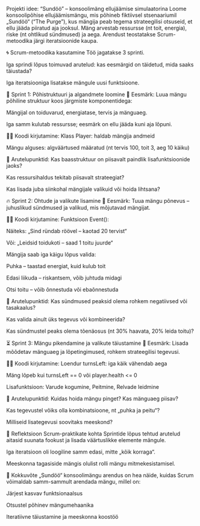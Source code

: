  Projekti idee: “Sundöö” – konsoolimäng ellujäämise simulaatorina
Loome konsoolipõhise ellujäämismängu, mis põhineb fiktiivsel stsenaariumil „Sundöö“ (“The Purge”), kus mängija peab tegema strateegilisi otsuseid, et ellu jääda piiratud aja jooksul. Mäng arvestab ressursse (nt toit, energia), riske (nt ohtlikud sündmused) ja aega. Arendust teostatakse Scrum-metoodika järgi iteratsioonide kaupa.

🌀 Scrum-metoodika kasutamine
Töö jagatakse 3 sprinti.

Iga sprindi lõpus toimuvad arutelud: kas eesmärgid on täidetud, mida saaks täiustada?

Iga iteratsiooniga lisatakse mängule uusi funktsioone.

🧩 Sprint 1: Põhistruktuuri ja algandmete loomine
🎯 Eesmärk:
Luua mängu põhiline struktuur koos järgmiste komponentidega:

Mängijal on toiduvarud, energiatase, tervis ja mänguaeg.

Iga samm kulutab ressursse; eesmärk on ellu jääda kuni aja lõpuni.

🧑‍💻 Koodi kirjutamine:
Klass Player: haldab mängija andmeid

Mängu alguses: algväärtused määratud (nt tervis 100, toit 3, aeg 10 käiku)

💬 Arutelupunktid:
Kas baasstruktuur on piisavalt paindlik lisafunktsioonide jaoks?

Kas ressursihaldus tekitab piisavalt strateegiat?

Kas lisada juba siinkohal mängijale valikuid või hoida lihtsana?

🔥 Sprint 2: Ohtude ja valikute lisamine
🎯 Eesmärk:
Tuua mängu põnevus – juhuslikud sündmused ja valikud, mis mõjutavad mängijat.

🧑‍💻 Koodi kirjutamine:
Funktsioon Event():

Näiteks: „Sind ründab röövel – kaotad 20 tervist“

Või: „Leidsid toidukoti – saad 1 toitu juurde“

Mängija saab iga käigu lõpus valida:

Puhka – taastad energiat, kuid kulub toit

Edasi liikuda – riskantsem, võib juhtuda midagi

Otsi toitu – võib õnnestuda või ebaõnnestuda

💬 Arutelupunktid:
Kas sündmused peaksid olema rohkem negatiivsed või tasakaalus?

Kas valida ainult üks tegevus või kombineerida?

Kas sündmustel peaks olema tõenäosus (nt 30% haavata, 20% leida toitu)?

⏳ Sprint 3: Mängu pikendamine ja valikute täiustamine
🎯 Eesmärk:
Lisada mõõdetav mänguaeg ja lõpetingimused, rohkem strateegilisi tegevusi.

🧑‍💻 Koodi kirjutamine:
Loendur turnsLeft: iga käik vähendab aega

Mäng lõpeb kui turnsLeft == 0 või player.health <= 0

Lisafunktsioon: Varude kogumine, Peitmine, Relvade leidmine

💬 Arutelupunktid:
Kuidas hoida mängu pinget? Kas mänguaeg piisav?

Kas tegevustel võiks olla kombinatsioone, nt „puhka ja peitu“?

Milliseid lisategevusi soovitaks meeskond?

🧠 Reflektsioon Scrum-praktikate kohta
Sprintide lõpus tehtud arutelud aitasid suunata fookust ja lisada väärtuslikke elemente mängule.

Iga iteratsioon oli loogiline samm edasi, mitte „kõik korraga“.

Meeskonna tagasiside mängis olulist rolli mängu mitmekesistamisel.

🧪 Kokkuvõte
„Sundöö“ konsoolimängu arendus on hea näide, kuidas Scrum võimaldab samm-sammult arendada mängu, millel on:

Järjest kasvav funktsionaalsus

Otsustel põhinev mängumehaanika

Iteratiivne täiustamine ja meeskonna koostöö
